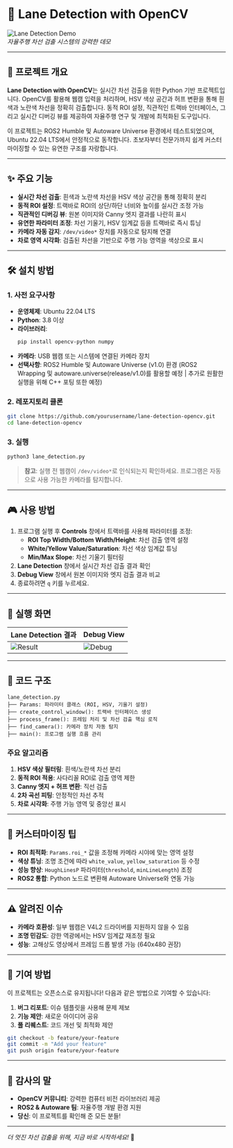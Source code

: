 # 🚗 Lane Detection with OpenCV

![Lane Detection Demo](https://via.placeholder.com/800x400.png?text=Lane+Detection+Demo)  
*자율주행 차선 검출 시스템의 강력한 데모*

---

## 📖 프로젝트 개요

**Lane Detection with OpenCV**는 실시간 차선 검출을 위한 Python 기반 프로젝트입니다. OpenCV를 활용해 웹캠 입력을 처리하며, HSV 색상 공간과 허프 변환을 통해 흰색과 노란색 차선을 정확히 검출합니다. 동적 ROI 설정, 직관적인 트랙바 인터페이스, 그리고 실시간 디버깅 뷰를 제공하여 자율주행 연구 및 개발에 최적화된 도구입니다.

이 프로젝트는 ROS2 Humble 및 Autoware Universe 환경에서 테스트되었으며, Ubuntu 22.04 LTS에서 안정적으로 동작합니다. 초보자부터 전문가까지 쉽게 커스터마이징할 수 있는 유연한 구조를 자랑합니다.

---

## ✨ 주요 기능

- **실시간 차선 검출**: 흰색과 노란색 차선을 HSV 색상 공간을 통해 정확히 분리
- **동적 ROI 설정**: 트랙바로 ROI의 상단/하단 너비와 높이를 실시간 조정 가능
- **직관적인 디버깅 뷰**: 원본 이미지와 Canny 엣지 결과를 나란히 표시
- **유연한 파라미터 조정**: 차선 기울기, HSV 임계값 등을 트랙바로 즉시 튜닝
- **카메라 자동 감지**: `/dev/video*` 장치를 자동으로 탐지해 연결
- **차로 영역 시각화**: 검출된 차선을 기반으로 주행 가능 영역을 색상으로 표시

---

## 🛠 설치 방법

### 1. 사전 요구사항
- **운영체제**: Ubuntu 22.04 LTS
- **Python**: 3.8 이상
- **라이브러리**:
  ```bash
  pip install opencv-python numpy
  ```
- **카메라**: USB 웹캠 또는 시스템에 연결된 카메라 장치
- **선택사항**: ROS2 Humble 및 Autoware Universe (v1.0) 환경 (ROS2 Wrapping 및 autoware.universe(release/v1.0)를 활용할 예정 | 추가로 원활한 실행을 위해 C++ 포팅 또한 예정)

### 2. 레포지토리 클론
```bash
git clone https://github.com/yourusername/lane-detection-opencv.git
cd lane-detection-opencv
```

### 3. 실행
```bash
python3 lane_detection.py
```

> **참고**: 실행 전 웹캠이 `/dev/video*`로 인식되는지 확인하세요. 프로그램은 자동으로 사용 가능한 카메라를 탐지합니다.

---

## 🎮 사용 방법

1. 프로그램 실행 후 **Controls** 창에서 트랙바를 사용해 파라미터를 조정:
   - **ROI Top Width/Bottom Width/Height**: 차선 검출 영역 설정
   - **White/Yellow Value/Saturation**: 차선 색상 임계값 튜닝
   - **Min/Max Slope**: 차선 기울기 필터링
2. **Lane Detection** 창에서 실시간 차선 검출 결과 확인
3. **Debug View** 창에서 원본 이미지와 엣지 검출 결과 비교
4. 종료하려면 `q` 키를 누르세요.

---

## 📸 실행 화면

| **Lane Detection 결과** | **Debug View** |
|-------------------------|----------------|
| ![Result](https://via.placeholder.com/400x300.png?text=Lane+Detection+Result) | ![Debug](https://via.placeholder.com/400x300.png?text=Debug+View) |

---

## 🧠 코드 구조

```plaintext
lane_detection.py
├── Params: 파라미터 클래스 (ROI, HSV, 기울기 설정)
├── create_control_window(): 트랙바 인터페이스 생성
├── process_frame(): 프레임 처리 및 차선 검출 핵심 로직
├── find_camera(): 카메라 장치 자동 탐지
├── main(): 프로그램 실행 흐름 관리
```

### 주요 알고리즘
1. **HSV 색상 필터링**: 흰색/노란색 차선 분리
2. **동적 ROI 적용**: 사다리꼴 ROI로 검출 영역 제한
3. **Canny 엣지 + 허프 변환**: 직선 검출
4. **2차 곡선 피팅**: 안정적인 차선 추적
5. **차로 시각화**: 주행 가능 영역 및 중앙선 표시

---

## 🔧 커스터마이징 팁

- **ROI 최적화**: `Params.roi_*` 값을 조정해 카메라 시야에 맞는 영역 설정
- **색상 튜닝**: 조명 조건에 따라 `white_value`, `yellow_saturation` 등 수정
- **성능 향상**: `HoughLinesP` 파라미터(`threshold`, `minLineLength`) 조정
- **ROS2 통합**: Python 노드로 변환해 Autoware Universe와 연동 가능

---

## ⚠️ 알려진 이슈

- **카메라 호환성**: 일부 웹캠은 V4L2 드라이버를 지원하지 않을 수 있음
- **조명 민감도**: 강한 역광에서는 HSV 임계값 재조정 필요
- **성능**: 고해상도 영상에서 프레임 드롭 발생 가능 (640x480 권장)

---

## 🌟 기여 방법

이 프로젝트는 오픈소스로 유지됩니다! 다음과 같은 방법으로 기여할 수 있습니다:
1. **버그 리포트**: 이슈 템플릿을 사용해 문제 제보
2. **기능 제안**: 새로운 아이디어 공유
3. **풀 리퀘스트**: 코드 개선 및 최적화 제안

```bash
git checkout -b feature/your-feature
git commit -m "Add your feature"
git push origin feature/your-feature
```

---

## 🙌 감사의 말

- **OpenCV 커뮤니티**: 강력한 컴퓨터 비전 라이브러리 제공
- **ROS2 & Autoware 팀**: 자율주행 개발 환경 지원
- **당신**: 이 프로젝트를 확인해 준 모든 분들!

---

*더 멋진 차선 검출을 위해, 지금 바로 시작하세요!* 🚀